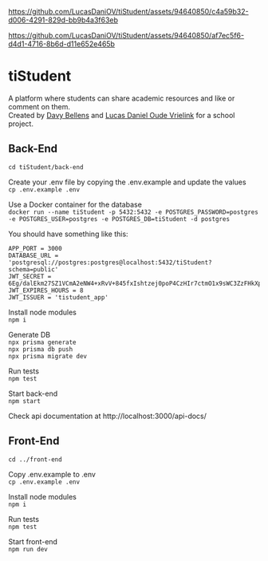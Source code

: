 https://github.com/LucasDaniOV/tiStudent/assets/94640850/c4a59b32-d006-4291-829d-bb9b4a3f63eb

https://github.com/LucasDaniOV/tiStudent/assets/94640850/af7ec5f6-d4d1-4716-8b6d-d11e652e465b

# tiStudent
A platform where students can share academic resources and like or comment on them.  
Created by [Davy Bellens](https://github.com/DavyBellens) and [Lucas Daniel Oude Vrielink](https://github.com/LucasDaniOV) for a school project.
## Back-End  
```cd tiStudent/back-end```

Create your .env file by copying the .env.example and update the values  
```cp .env.example .env```  

Use a Docker container for the database  
```docker run --name tiStudent -p 5432:5432 -e POSTGRES_PASSWORD=postgres -e POSTGRES_USER=postgres -e POSTGRES_DB=tiStudent -d postgres```  

You should have something like this:
```
APP_PORT = 3000
DATABASE_URL = 'postgresql://postgres:postgres@localhost:5432/tiStudent?schema=public'
JWT_SECRET = 6Eg/dalEkm27SZ1VCmA2eNW4+xRvV+845fxIshtzej0poP4CzHIr7ctmO1x9sWC3ZzFHkXpGNITZzzh5nIHgJqRB+obv6eHPL4xgYAZCybGnbg+GMfu5vEe2UZhwbHDSOafsHg==
JWT_EXPIRES_HOURS = 8
JWT_ISSUER = 'tistudent_app'
```

Install node modules  
```npm i```

Generate DB  
```npx prisma generate```  
```npx prisma db push```  
```npx prisma migrate dev```  

Run tests  
```npm test```

Start back-end  
```npm start```

Check api documentation at http://localhost:3000/api-docs/

## Front-End  
```cd ../front-end```

Copy .env.example to .env  
```cp .env.example .env```

Install node modules  
```npm i```

Run tests  
```npm test```

Start front-end  
```npm run dev```
